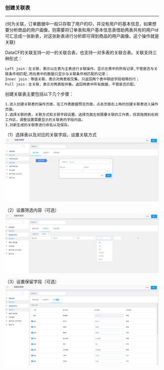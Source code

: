 ### 创建关联表

---

{何为关联，订单数据中一般只存取了用户的ID，并没有用户的基本信息，如果想要分析商品的用户画像，则需要将订单表和用户基本信息表借助两表共有的用户id可汇总成一张新表，对这张新表进行分析即可得到商品的用户画像。这个操作就是关联}

DataCF的关联支持一对一的关联合表，也支持一对多表的关联合表。关联支持三种形式：

```
Left join：左关联，表示以左表为主表进行关联操作。显示左表中的所有记录,不管是否与关联条件相匹配,而右表中的数据只显示与关联条件相匹配的记录；
Inner join：等值关联，表示对两表取交集，只返回两个表中联结字段相等的行；
Full join：全关联，表示对两表取并集。返回两表中所有数据，不管是否匹配。
```

创建关联表主要包括以下几个步骤：

```
1.进入创建关联表的操作页面，在工作表数据预览页面，点击页面右上角的创建关联表进入操作页面。
2.选择关联的表，关联方式和关联字段设置。选择页面左侧需要关联的工作表，将其拖拽到右侧工作区，调整设置需要显示的关联表的字段内容。
3.对新生成的关联表进行命名以及保存。
```

（1）选择表以及对应的关联字段，设置关联方式![](/assets/关联表1.png)

（2）设置筛选内容（可选）![](/assets/关联表2.png)

（3）设置保留字段（可选）![](/assets/关联表3.png)

